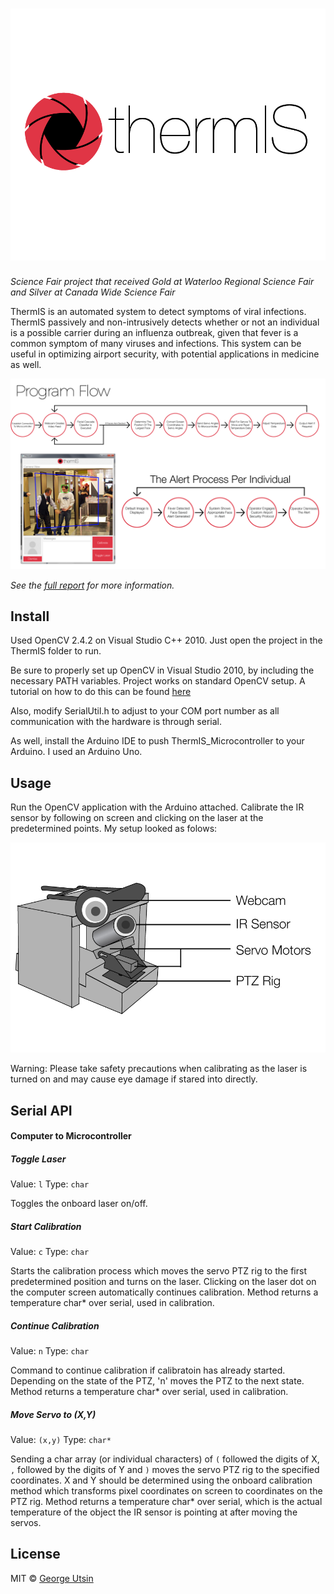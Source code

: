 # ![ThermIS](media/promo.png)

*Science Fair project that received Gold at Waterloo Regional Science Fair and Silver at Canada Wide Science Fair*

ThermIS is an automated system to detect symptoms of viral infections. ThermIS passively and non-intrusively detects whether or not an individual is a possible carrier during an influenza outbreak, given that fever is a common symptom of many viruses and infections. This system can be useful in optimizing airport security, with potential applications in medicine as well.

![ThermIS Program Flow](media/flow.png)

*See the [full report](https://github.com/georgeutsin/ThermIS/blob/master/media/report.pdf) for more information.*


## Install

Used OpenCV 2.4.2 on Visual Studio C++ 2010. Just open the project in the ThermIS folder to run.

Be sure to properly set up OpenCV in Visual Studio 2010, by including the necessary PATH variables. Project works on standard OpenCV setup.
A tutorial on how to do this can be found [here](http://docs.opencv.org/2.4/doc/tutorials/introduction/windows_visual_studio_Opencv/windows_visual_studio_Opencv.html)

Also, modify SerialUtil.h to adjust to your COM port number as all communication with the hardware is through serial.

As well, install the Arduino IDE to push ThermIS_Microcontroller to your Arduino. I used an Arduino Uno. 


## Usage

Run the OpenCV application with the Arduino attached. Calibrate the IR sensor by following on screen and clicking on the laser at the predetermined points. My setup looked as folows:

![ThermIS Setup](media/setup.jpg)

Warning: Please take safety precautions when calibrating as the laser is turned on and may cause eye damage if stared into directly.

## Serial API

#### Computer to Microcontroller
##### Toggle Laser

Value: `l`
Type: `char` 

Toggles the onboard laser on/off.

##### Start Calibration

Value: `c`
Type: `char`  

Starts the calibration process which moves the servo PTZ rig to the first predetermined position and turns on the laser. Clicking on the laser dot on the computer screen automatically continues calibration. Method returns a temperature char* over serial, used in calibration.

##### Continue Calibration

Value: `n`
Type: `char`  

Command to continue calibration if calibratoin has already started. Depending on the state of the PTZ, 'n' moves the PTZ to the next state. Method returns a temperature char* over serial, used in calibration.

##### Move Servo to (X,Y)

Value: `(x,y)`
Type: `char*`  

Sending a char array (or individual characters) of `(` followed the digits of X, `,` followed by the digits of Y and `)` moves the servo PTZ rig to the specified coordinates. X and Y should be determined using the onboard calibration method which transforms pixel coordinates on screen to coordinates on the PTZ rig. Method returns a temperature char* over serial, which is the actual temperature of the object the IR sensor is pointing at after moving the servos.



## License

MIT © [George Utsin](http://georgeutsin.com)
